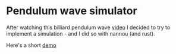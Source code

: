 # Pendulum wave simulator

After watching this billiard pendulum wave [video](https://youtu.be/JsIgubUjTck) I decided to try to implement a simulation - and I did so with nannou (and rust).

Here's a short [demo](https://twitter.com/i/status/1346543908554211336)
